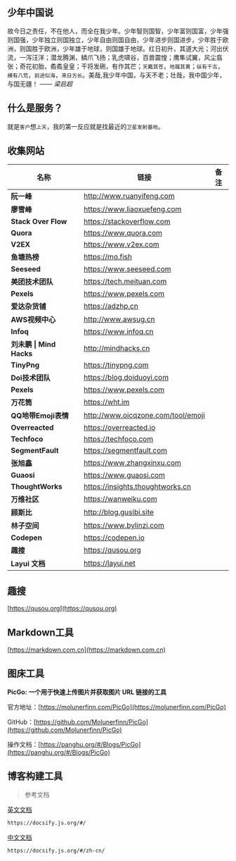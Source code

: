## 少年中国说

故今日之责任，不在他人，而全在我少年。少年智则国智，少年富则国富，少年强则国强，少年独立则国独立，少年自由则国自由，少年进步则国进步，少年胜于欧洲，则国胜于欧洲，少年雄于地球，则国雄于地球。红日初升，其道大光；河出伏流，一泻汪洋；潜龙腾渊，鳞爪飞扬；乳虎啸谷，百兽震惶；鹰隼试翼，风尘翕张；奇花初胎，矞矞皇皇；干将发硎，有作其芒；`天戴其苍`，`地履其黄`；`纵有千古`，`横有八荒`，`前途似海`，`来日方长`。美哉,我少年中国，与天不老；壮哉，我中国少年，与国无疆！ *—— 梁启超*

## 什么是服务？

就是`客户`想`上天`，我的第一反应就是找最近的`卫星发射基地`。

## 收集网站

| 名称                     | 链接                               | 备注 |
| ------------------------ | ---------------------------------- | ---- |
| **阮一峰**               | http://www.ruanyifeng.com          |      |
| **廖雪峰**               | https://www.liaoxuefeng.com        |      |
| **Stack Over Flow**      | https://stackoverflow.com          |      |
| **Quora**                | https://www.quora.com              |      |
| **V2EX**                 | https://www.v2ex.com               |      |
| **鱼塘热榜**             | https://mo.fish                    |      |
| **Seeseed**              | https://www.seeseed.com            |      |
| **美团技术团队**         | https://tech.meituan.com           |      |
| **Pexels**               | https://www.pexels.com             |      |
| **爱达杂货铺**           | https://adzhp.cn                   |      |
| **AWS视频中心**          | http://www.awsug.cn                |      |
| **Infoq**                | https://www.infoq.cn               |      |
| **刘未鹏 \| Mind Hacks** | http://mindhacks.cn                |      |
| **TinyPng**              | https://tinypng.com                |      |
| **Doi技术团队**          | https://blog.doiduoyi.com          |      |
| **Pexels**               | https://www.pexels.com             |      |
| **万花筒**               | https://wht.im                     |      |
| **QQ地带Emoji表情**      | http://www.oicqzone.com/tool/emoji |      |
| **Overreacted**          | https://overreacted.io             |      |
| **Techfoco**             | https://techfoco.com               |      |
| **SegmentFault**         | https://segmentfault.com           |      |
| **张旭鑫**               | https://www.zhangxinxu.com         |      |
| **Guaosi**               | https://www.guaosi.com             |      |
| **ThoughtWorks**         | https://insights.thoughtworks.cn   |      |
| **万维社区**             | https://wanweiku.com               |      |
| **顾斯比**               | http://blog.gusibi.site            |      |
| **林子空间**             | https://www.bylinzi.com            |      |
| **Codepen**              | https://codepen.io                 |      |
| **趣搜**                 | https://qusou.org                   |      |
| **Layui 文档**            | https://layui.net                  |      |

## 趣搜
[https://qusou.org](https://qusou.org)

## Markdown工具

[https://markdown.com.cn](https://markdown.com.cn)

## 图床工具

**PicGo: 一个用于快速上传图片并获取图片 URL 链接的工具**

官方地址：[https://molunerfinn.com/PicGo](https://molunerfinn.com/PicGo)

GitHub：[https://github.com/Molunerfinn/PicGo](https://github.com/Molunerfinn/PicGo)

操作文档：[https://panghu.org/#/Blogs/PicGo](https://panghu.org/#/Blogs/PicGo)

## 博客构建工具

> 参考文档

[英文文档](https://docsify.js.org/#/)

```html
https://docsify.js.org/#/
```

[中文文档](https://docsify.js.org/#/zh-cn/)

```html
https://docsify.js.org/#/zh-cn/
```